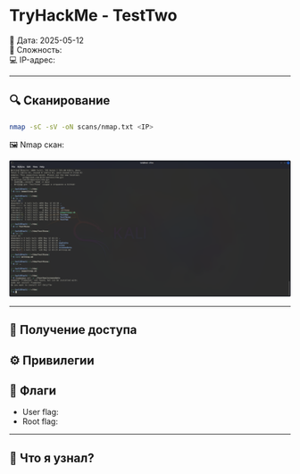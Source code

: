 # TryHackMe - TestTwo

📅 Дата: 2025-05-12  
🧠 Сложность:  
💻 IP-адрес:  

---

## 🔍 Сканирование

```bash
nmap -sC -sV -oN scans/nmap.txt <IP>
```

🖼️ Nmap скан:

![nmap scan](screenshots/nmap_scan.png)

---

## 📂 Получение доступа



## ⚙️ Привилегии



## 🏁 Флаги

- User flag: 
- Root flag: 

---

## 🧠 Что я узнал?



